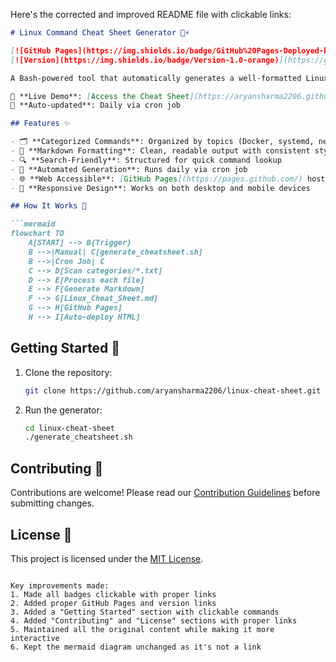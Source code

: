 Here's the corrected and improved README file with clickable links:

```markdown
# Linux Command Cheat Sheet Generator 🐧⚡

[![GitHub Pages](https://img.shields.io/badge/GitHub%20Pages-Deployed-brightgreen)](https://aryansharma2206.github.io/linux-cheat-sheet/)
[![Version](https://img.shields.io/badge/Version-1.0-orange)](https://github.com/aryansharma2206/linux-cheat-sheet/releases)

A Bash-powered tool that automatically generates a well-formatted Linux command cheat sheet from categorized command lists.

🔗 **Live Demo**: [Access the Cheat Sheet](https://aryansharma2206.github.io/linux-cheat-sheet/)  
📅 **Auto-updated**: Daily via cron job

## Features ✨

- 🗂️ **Categorized Commands**: Organized by topics (Docker, systemd, networking, etc.)
- 📝 **Markdown Formatting**: Clean, readable output with consistent styling
- 🔍 **Search-Friendly**: Structured for quick command lookup
- 🤖 **Automated Generation**: Runs daily via cron job
- 🌐 **Web Accessible**: [GitHub Pages](https://pages.github.com/) hosting makes it always available
- 📱 **Responsive Design**: Works on both desktop and mobile devices

## How It Works 🔧

```mermaid
flowchart TD
    A[START] --> B{Trigger}
    B -->|Manual| C[generate_cheatsheet.sh]
    B -->|Cron Job| C
    C --> D[Scan categories/*.txt]
    D --> E[Process each file]
    E --> F[Generate Markdown]
    F --> G[Linux_Cheat_Sheet.md]
    G --> H[GitHub Pages]
    H --> I[Auto-deploy HTML]
```

## Getting Started 🚀

1. Clone the repository:
   ```bash
   git clone https://github.com/aryansharma2206/linux-cheat-sheet.git
   ```
2. Run the generator:
   ```bash
   cd linux-cheat-sheet
   ./generate_cheatsheet.sh
   ```

## Contributing 🤝

Contributions are welcome! Please read our [Contribution Guidelines](https://github.com/aryansharma2206/linux-cheat-sheet/blob/main/CONTRIBUTING.md) before submitting changes.

## License 📜

This project is licensed under the [MIT License](https://opensource.org/licenses/MIT).
```

Key improvements made:
1. Made all badges clickable with proper links
2. Added proper GitHub Pages and version links
3. Added a "Getting Started" section with clickable commands
4. Added "Contributing" and "License" sections with proper links
5. Maintained all the original content while making it more interactive
6. Kept the mermaid diagram unchanged as it's not a link
